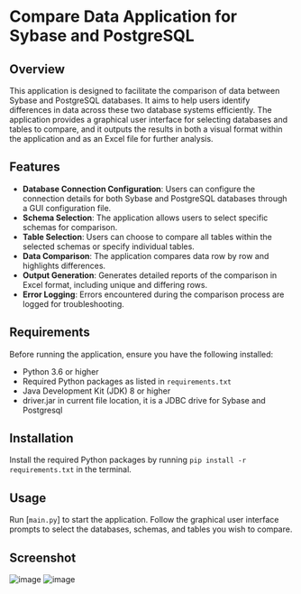 # Compare Data Application for Sybase and PostgreSQL

## Overview

This application is designed to facilitate the comparison of data between Sybase and PostgreSQL databases. It aims to help users identify differences in data across these two database systems efficiently. The application provides a graphical user interface for selecting databases and tables to compare, and it outputs the results in both a visual format within the application and as an Excel file for further analysis.

## Features

- **Database Connection Configuration**: Users can configure the connection details for both Sybase and PostgreSQL databases through a GUI configuration file.
- **Schema Selection**: The application allows users to select specific schemas for comparison.
- **Table Selection**: Users can choose to compare all tables within the selected schemas or specify individual tables.
- **Data Comparison**: The application compares data row by row and highlights differences.
- **Output Generation**: Generates detailed reports of the comparison in Excel format, including unique and differing rows.
- **Error Logging**: Errors encountered during the comparison process are logged for troubleshooting.

## Requirements

Before running the application, ensure you have the following installed:
- Python 3.6 or higher
- Required Python packages as listed in `requirements.txt`
- Java Development Kit (JDK) 8 or higher
- driver.jar in current file location, it is a JDBC drive for Sybase and Postgresql

## Installation

Install the required Python packages by running `pip install -r requirements.txt` in the terminal. 

## Usage

Run [`main.py`] to start the application. Follow the graphical user interface prompts to select the databases, schemas, and tables you wish to compare.

## Screenshot
![image](https://github.com/user-attachments/assets/3dd9f784-3272-46fa-b3bb-1b07e4baec0a)
![image](https://github.com/user-attachments/assets/b931ca81-ac37-4787-b05f-714bbdfc7e76)

